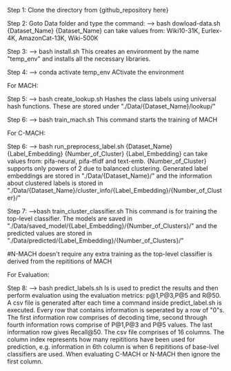 Step 1: Clone the directory from {github_repository here}

Step 2: Goto Data folder and type the command: --> bash dowload-data.sh {Dataset_Name}
	{Dataset_Name} can take values from: Wiki10-31K, Eurlex-4K, AmazonCat-13K, Wiki-500K

Step 3: --> bash install.sh 
	This creates an environment by the name "temp_env" and installs all the necessary libraries.

Step 4: --> conda activate temp_env
	ACtivate the environment

For MACH:

Step 5: --> bash create_lookup.sh
	Hashes the class labels using universal hash functions. These are stored under "./Data/{Dataset_Name}/lookup/"

Step 6: --> bash train_mach.sh
	This command starts the training of MACH

For C-MACH:

Step 6: --> bash run_preprocess_label.sh {Dataset_Name} {Label_Embedding} {Number_of_Cluster}
	{Label_Embedding} can take values from: pifa-neural, pifa-tfidf and text-emb. {Number_of_Cluster} supports only powers of 2 due to balanced clustering. Generated label embeddings are stored in "./Data/{Dataset_Name}/" and the information about clustered labels is stored in "./Data/{Dataset_Name}/cluster_info/{Label_Embedding}/{Number_of_Cluster}/"

Step 7: -->bash train_cluster_classifier.sh
	This command is for training the top-level classifier. The models are saved in "./Data/saved_model/{Label_Embedding}/{Number_of_Clusters}/" and the predicted values are stored in "./Data/predicted/{Label_Embedding}/{Number_of_Clusters}/"



#N-MACH doesn't require any extra training as the top-level classifier is derived from the repititions of MACH

For Evaluation:

Step 8: --> bash predict_labels.sh
	Is is used to predict the results and then perform evaluation using the evaluation metrics: p@1,P@3,P@5 and R@50. A csv file is generated after each time a command inside predict_label.sh is executed. Every row that contains information is seperated by a row of "0"s. The first information row comprises of decoding time, second through fourth information rows comprise of P@1,P@3 and P@5 values. The last information row gives Recall@50. The csv file comprises of 16 columns. The column index represents how many repititions have been used for prediction, e.g. information in 6th column is when 6 repititions of base-lvel classifiers are used. When evaluating C-MACH or N-MACH then ignore the first column.
